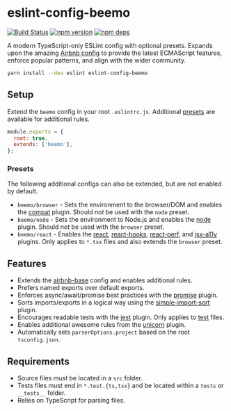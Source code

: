 # eslint-config-beemo

[![Build Status](https://github.com/beemojs/dev/workflows/Build/badge.svg)](https://github.com/beemojs/dev/actions?query=branch%3Amaster)
[![npm version](https://badge.fury.io/js/eslint-config-beemo.svg)](https://www.npmjs.com/package/eslint-config-beemo)
[![npm deps](https://david-dm.org/beemojs/dev.svg?path=packages/eslint-config)](https://www.npmjs.com/package/eslint-config-beemo)

A modern TypeScript-only ESLint config with optional presets. Expands upon the amazing
[Airbnb config](https://www.npmjs.com/package/eslint-config-airbnb-base) to provide the latest
ECMAScript features, enforce popular patterns, and align with the wider community.

```bash
yarn install --dev eslint eslint-config-beemo
```

## Setup

Extend the `beemo` config in your root `.eslintrc.js`. Additional [presets](#presets) are available
for additional rules.

```js
module.exports = {
  root: true,
  extends: ['beemo'],
};
```

### Presets

The following additional configs can also be extended, but are not enabled by default.

- `beemo/browser` - Sets the environment to the browser/DOM and enables the
  [compat](https://www.npmjs.com/package/eslint-plugin-compat) plugin. Should _not_ be used with the
  `node` preset.
- `beemo/node` - Sets the environment to Node.js and enables the
  [node](https://www.npmjs.com/package/eslint-plugin-node) plugin. Should _not_ be used with the
  `browser` preset.
- `beemo/react` - Enables the [react](https://www.npmjs.com/package/eslint-plugin-react),
  [react-hooks](https://www.npmjs.com/package/eslint-plugin-react-hooks),
  [react-perf](https://www.npmjs.com/package/eslint-plugin-react-perf), and
  [jsx-a11y](https://www.npmjs.com/package/eslint-plugin-jsx-a11y) plugins. Only applies to `*.tsx`
  files and also extends the `browser` preset.

## Features

- Extends the [airbnb-base](https://www.npmjs.com/package/eslint-config-airbnb-base) config and
  enables additional rules.
- Prefers named exports over default exports.
- Enforces async/await/promise best practices with the
  [promise](https://www.npmjs.com/package/eslint-plugin-promise) plugin.
- Sorts imports/exports in a logical way using the
  [simple-import-sort](https://www.npmjs.com/package/eslint-plugin-simple-import-sort) plugin.
- Encourages readable tests with the [jest](https://www.npmjs.com/package/eslint-plugin-jest)
  plugin. Only applies to [test](#requirements) files.
- Enables additional awesome rules from the
  [unicorn](https://www.npmjs.com/package/eslint-plugin-unicorn) plugin.
- Automatically sets `parserOptions.project` based on the root `tsconfig.json`.

## Requirements

- Source files must be located in a `src` folder.
- Tests files must end in `*.test.{ts,tsx}` and be located within a `tests` or `__tests__` folder.
- Relies on TypeScript for parsing files.

